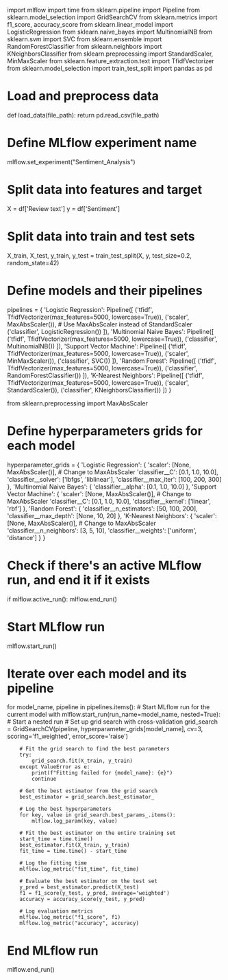 import mlflow
import time
from sklearn.pipeline import Pipeline
from sklearn.model_selection import GridSearchCV
from sklearn.metrics import f1_score, accuracy_score
from sklearn.linear_model import LogisticRegression
from sklearn.naive_bayes import MultinomialNB
from sklearn.svm import SVC
from sklearn.ensemble import RandomForestClassifier
from sklearn.neighbors import KNeighborsClassifier
from sklearn.preprocessing import StandardScaler, MinMaxScaler
from sklearn.feature_extraction.text import TfidfVectorizer
from sklearn.model_selection import train_test_split
import pandas as pd

# Load and preprocess data
def load_data(file_path):
    return pd.read_csv(file_path)

# Define MLflow experiment name
mlflow.set_experiment("Sentiment_Analysis")

# Split data into features and target
X = df['Review text']
y = df['Sentiment']

# Split data into train and test sets
X_train, X_test, y_train, y_test = train_test_split(X, y, test_size=0.2, random_state=42)

# Define models and their pipelines
pipelines = {
     'Logistic Regression': Pipeline([
        ('tfidf', TfidfVectorizer(max_features=5000, lowercase=True)),
        ('scaler', MaxAbsScaler()),  # Use MaxAbsScaler instead of StandardScaler
        ('classifier', LogisticRegression())
    ]),
    'Multinomial Naive Bayes': Pipeline([
        ('tfidf', TfidfVectorizer(max_features=5000, lowercase=True)),
        ('classifier', MultinomialNB())
    ]),
    'Support Vector Machine': Pipeline([
        ('tfidf', TfidfVectorizer(max_features=5000, lowercase=True)),
        ('scaler', MinMaxScaler()),
        ('classifier', SVC())
    ]),
    'Random Forest': Pipeline([
        ('tfidf', TfidfVectorizer(max_features=5000, lowercase=True)),
        ('classifier', RandomForestClassifier())
    ]),
    'K-Nearest Neighbors': Pipeline([
        ('tfidf', TfidfVectorizer(max_features=5000, lowercase=True)),
        ('scaler', StandardScaler()),
        ('classifier', KNeighborsClassifier())
    ])
}

from sklearn.preprocessing import MaxAbsScaler

# Define hyperparameters grids for each model
hyperparameter_grids = {
    'Logistic Regression': {
        'scaler': [None, MaxAbsScaler()],  # Change to MaxAbsScaler
        'classifier__C': [0.1, 1.0, 10.0],
        'classifier__solver': ['lbfgs', 'liblinear'],
        'classifier__max_iter': [100, 200, 300]
    },
    'Multinomial Naive Bayes': {
        'classifier__alpha': [0.1, 1.0, 10.0]
    },
    'Support Vector Machine': {
        'scaler': [None, MaxAbsScaler()],  # Change to MaxAbsScaler
        'classifier__C': [0.1, 1.0, 10.0],
        'classifier__kernel': ['linear', 'rbf']
    },
    'Random Forest': {
        'classifier__n_estimators': [50, 100, 200],
        'classifier__max_depth': [None, 10, 20]
    },
    'K-Nearest Neighbors': {
        'scaler': [None, MaxAbsScaler()],  # Change to MaxAbsScaler
        'classifier__n_neighbors': [3, 5, 10],
        'classifier__weights': ['uniform', 'distance']
    }
}

# Check if there's an active MLflow run, and end it if it exists
if mlflow.active_run():
    mlflow.end_run()

# Start MLflow run
mlflow.start_run()

# Iterate over each model and its pipeline
for model_name, pipeline in pipelines.items():
    # Start MLflow run for the current model
    with mlflow.start_run(run_name=model_name, nested=True):  # Start a nested run
        # Set up grid search with cross-validation
        grid_search = GridSearchCV(pipeline, hyperparameter_grids[model_name], cv=3, scoring='f1_weighted', error_score='raise')
        
        # Fit the grid search to find the best parameters
        try:
            grid_search.fit(X_train, y_train)
        except ValueError as e:
            print(f"Fitting failed for {model_name}: {e}")
            continue
        
        # Get the best estimator from the grid search
        best_estimator = grid_search.best_estimator_
        
        # Log the best hyperparameters
        for key, value in grid_search.best_params_.items():
            mlflow.log_param(key, value)
        
        # Fit the best estimator on the entire training set
        start_time = time.time()
        best_estimator.fit(X_train, y_train)
        fit_time = time.time() - start_time
        
        # Log the fitting time
        mlflow.log_metric("fit_time", fit_time)
        
        # Evaluate the best estimator on the test set
        y_pred = best_estimator.predict(X_test)
        f1 = f1_score(y_test, y_pred, average='weighted')
        accuracy = accuracy_score(y_test, y_pred)
        
        # Log evaluation metrics
        mlflow.log_metric("f1_score", f1)
        mlflow.log_metric("accuracy", accuracy)

# End MLflow run
mlflow.end_run()
